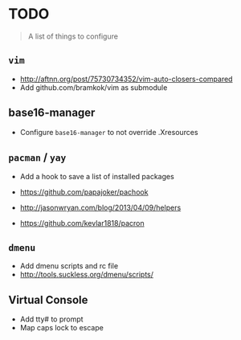 # TODO

> A list of things to configure

## `vim`

- http://aftnn.org/post/75730734352/vim-auto-closers-compared
- Add github.com/bramkok/vim as submodule

## base16-manager

- Configure `base16-manager` to not override .Xresources

## `pacman` / `yay`

- Add a hook to save a list of installed packages

- https://github.com/papajoker/pachook
- http://jasonwryan.com/blog/2013/04/09/helpers
- https://github.com/kevlar1818/pacron

## `dmenu`

- Add dmenu scripts and rc file
- http://tools.suckless.org/dmenu/scripts/

## Virtual Console

- Add tty# to prompt
- Map caps lock to escape

